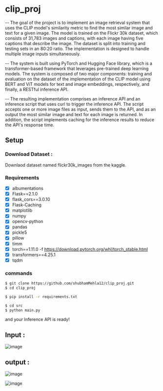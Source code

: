 # clip_proj

-- The goal of the project is to implement an image retrieval system that uses the CLIP model's similarity metric to find the most similar image and text for a given image. The model is trained on the Flickr 30k dataset, which consists of 31,783 images and captions, with each image having five captions that describe the image. The dataset is split into training and testing sets in an 80:20 ratio. The implementation is designed to handle multiple image inputs simultaneously.

-- The system is built using PyTorch and Hugging Face library, which is a transformer-based framework that leverages pre-trained deep learning models. The system is composed of two major components: training and evaluation on the dataset of the implementation of the CLIP model using BERT and ViT models for text and image embeddings, respectively, and finally, a RESTful inference API.

-- The resulting implementation comprises an inference API and an inference script that uses curl to trigger the inference API. The script accepts one or more image files as input, sends them to the API, and as an output the most similar image and text for each image is returned. In addition, the script implements caching for the inference results to reduce the API's response time. 

## Setup 

### Download Dataset :

Downlaod dataset named flickr30k_images from the kaggle.

### Requirements 

- [x] albumentations
- [x] Flask==2.1.0
- [x] flask_cors==3.0.10
- [x] Flask-Caching
- [x] matplotlib
- [x] numpy
- [x] opencv-python
- [x] pandas
- [x] pickle5
- [x] pillow
- [x] timm
- [x] torch==1.11.0 -f https://download.pytorch.org/whl/torch_stable.html
- [x] transformers==4.25.1
- [x] tqdm

### commands 
```sh
$ git clone https://github.com/shubhamMehla12/clip_proj.git  
$ cd clip_proj

$ pip install -r requirements.txt

$ cd src
$ python main.py
```
and your Inference API is ready!

## Input : 

![image](https://user-images.githubusercontent.com/109681358/234265278-14af0a7b-d0e6-4dee-b2ef-0297beb93aed.png)

## output : 

![image](https://user-images.githubusercontent.com/109681358/234265337-6a07cee0-2266-4082-848a-a2ccd4c25a2a.png)

![image](https://user-images.githubusercontent.com/109681358/234265364-ca0a2f23-8572-4b10-8698-71aab2194115.png)


